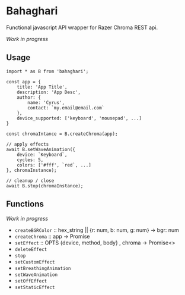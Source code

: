 # Bahaghari
Functional javascript API wrapper for Razer Chroma REST api.

*Work in progress*

## Usage

```
import * as B from 'bahaghari';

const app = {
    title: 'App Title',
    description: 'App Desc',
    author: {
        name: 'Cyrus',
        contact: `my.email@email.com`
    },
    device_supported: ['keyboard', 'mousepad', ...]
}

const chromaIntance = B.createChroma(app);

// apply effects
await B.setWaveAnimation({
    device: `Keyboard`,
    cycles: 5,
    colors: ['#fff', `red`, ...]
}, chromaInstance);

// cleanup / close
await B.stop(chromaInstance);
```

## Functions
*Work in progress*

- `createBGRColor` :: hex_string || {r: num, b: num, g: num} -> bgr: num
- `createChroma` :: app -> Promise<chromaInstance>
- `setEffect` :: OPTS {device, method, body} , chroma -> Promise<>
- `deleteEffect`
- `stop`
- `setCustomEffect`
- `setBreathingAnimation`
- `setWaveAnimation`
- `setOffEffect`
- `setStaticEffect`